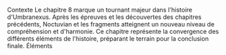 Contexte Le chapitre 8 marque un tournant majeur dans l'histoire d'Umbranexus. Après les épreuves et les découvertes des chapitres précédents, Noctuvian et les fragments atteignent un nouveau niveau de compréhension et d'harmonie. Ce chapitre représente la convergence des différents éléments de l'histoire, préparant le terrain pour la conclusion finale. Éléments
